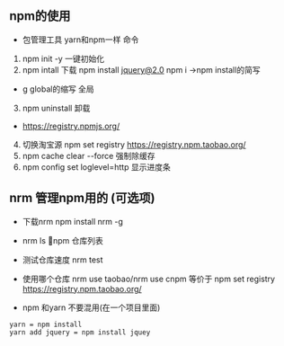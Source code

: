 ## npm的使用
- 包管理工具  yarn和npm一样 
命令
1. npm init -y  一键初始化 
2. npm intall  下载  npm install jquery@2.0   npm i  ->npm install的简写
 - g  global的缩写 全局    
3. npm uninstall  卸载 
- https://registry.npmjs.org/
4. 切换淘宝源 npm set registry https://registry.npm.taobao.org/
5. npm cache clear --force  强制除缓存
6. npm config set loglevel=http 显示进度条
## nrm 管理npm用的 (可选项) 
- 下载nrm npm install nrm -g 
- nrm ls npm 仓库列表  
- 测试仓库速度 nrm test 
- 使用哪个仓库 nrm use taobao/nrm use cnpm 等价于 npm set registry https://registry.npm.taobao.org/  

- npm 和yarn 不要混用(在一个项目里面) 
```
yarn = npm install  
yarn add jquery = npm install jquey 
```